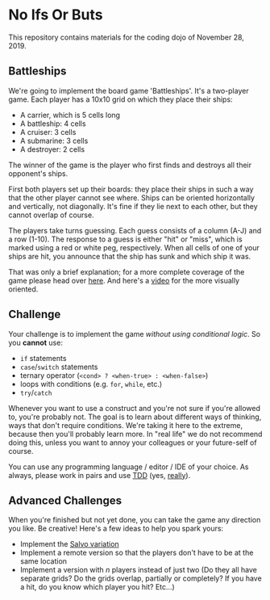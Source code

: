 No Ifs Or Buts
==============

This repository contains materials for the coding dojo of November 28, 2019.

Battleships
-----------

We're going to implement the board game 'Battleships'. It's a two-player game.
Each player has a 10x10 grid on which they place their ships:

- A carrier, which is 5 cells long
- A battleship: 4 cells
- A cruiser: 3 cells
- A submarine: 3 cells
- A destroyer: 2 cells

The winner of the game is the player who first finds and destroys all their
opponent's ships.

First both players set up their boards: they place their ships in such a way
that the other player cannot see where. Ships can be oriented horizontally and
vertically, not diagonally. It's fine if they lie next to each other, but they
cannot overlap of course.

The players take turns guessing. Each guess consists of a column (A-J) and a row
(1-10). The response to a guess is either "hit" or "miss", which is marked using
a red or white peg, respectively. When all cells of one of your ships are hit,
you announce that the ship has sunk and which ship it was.

That was only a brief explanation; for a more complete coverage of the game
please head over [here][game_rules]. And here's a [video][game_video] for the
more visually oriented.

Challenge
---------

Your challenge is to implement the game *without using conditional logic*. So
you **cannot** use:

- `if` statements
- `case`/`switch` statements
- ternary operator (`<cond> ? <when-true> : <when-false>`)
- loops with conditions (e.g. `for`, `while`, etc.)
- `try`/`catch`

Whenever you want to use a construct and you're not sure if you're allowed to,
you're probably not. The goal is to learn about different ways of thinking, ways
that don't require conditions. We're taking it here to the extreme, because then
you'll probably learn more. In "real life" we do not recommend doing this,
unless you want to annoy your colleagues or your future-self of course.

You can use any programming language / editor / IDE of your choice. As always,
please work in pairs and use [TDD][three_laws_of_tdd] (yes,
[really][giving_up_on_tdd]).

Advanced Challenges
-------------------

When you're finished but not yet done, you can take the game any direction you
like. Be creative! Here's a few ideas to help you spark yours:

- Implement the [Salvo variation][salvo_variation]
- Implement a remote version so that the players don't have to be at the same
  location
- Implement a version with _n_ players instead of just two (Do they all have
  separate grids? Do the grids overlap, partially or completely? If you have
  a hit, do you know which player you hit? Etc...)

[game_rules]: https://www.thesprucecrafts.com/the-basic-rules-of-battleship-411069
[game_video]: https://invidio.us/watch?v=4gHJlYLomrs
[three_laws_of_tdd]: http://www.butunclebob.com/ArticleS.UncleBob.TheThreeRulesOfTdd
[giving_up_on_tdd]: https://blog.cleancoder.com/uncle-bob/2016/03/19/GivingUpOnTDD.html
[salvo_variation]: https://www.thesprucecrafts.com/salvo-complete-rules-412378
